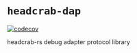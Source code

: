 # `headcrab-dap`

[![codecov](https://codecov.io/gh/FlyingCanoe/headcrab-dap/branch/master/graph/badge.svg?token=Z3UOFC7ZLU)](https://codecov.io/gh/FlyingCanoe/headcrab-dap)

headcrab-rs debug adapter protocol library